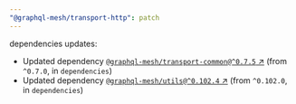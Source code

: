 ```yaml
---
"@graphql-mesh/transport-http": patch
---
```

dependencies updates:
  - Updated dependency [`@graphql-mesh/transport-common@^0.7.5` ↗︎](https://www.npmjs.com/package/@graphql-mesh/transport-common/v/0.7.5) (from `^0.7.0`, in `dependencies`)
  - Updated dependency [`@graphql-mesh/utils@^0.102.4` ↗︎](https://www.npmjs.com/package/@graphql-mesh/utils/v/0.102.4) (from `^0.102.0`, in `dependencies`)
